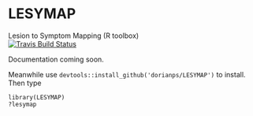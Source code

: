 # LESYMAP
Lesion to Symptom Mapping (R toolbox)  
[![Travis Build Status](https://travis-ci.org/dorianps/LESYMAP.png?branch=master)](https://travis-ci.org/dorianps/LESYMAP)

Documentation coming soon.

Meanwhile use `devtools::install_github('dorianps/LESYMAP')` to install.  
Then type

```
library(LESYMAP)
?lesymap
```
